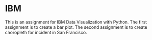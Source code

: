 # IBM
This is an assignment for IBM Data Visualization with Python. The first assignment is to create a bar plot. The second assignment is to create choropleth for incident in San Francisco.

